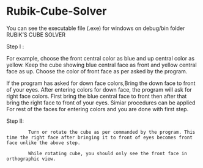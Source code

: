# Rubik-Cube-Solver
You can see the executable file (.exe) for windows on debug/bin folder
    RUBIK’S CUBE SOLVER

Step I :

 For example, choose the front central color as blue and up central color as yellow. Keep the cube showing blue central face as front and yellow central face as up. Choose the color of front face as per asked by the program.

If the program has asked for down face colors,Bring the down face to front of your eyes. After entering colors for down face, the program will ask for right face colors. First bring the blue central face to front then after that bring the right face to front of your eyes. Simiar procedures can be applied For rest of the faces for entering colors and you are done with first step.

 

Step II:

            Turn or rotate the cube as per commanded by the program. This time the right face after bringing it to front of eyes becomes front face unlike the above step.

            While rotating cube, you should only see the front face in orthographic view.

                                    

 
